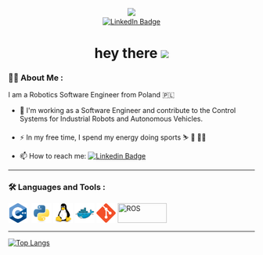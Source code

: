 <div id="header" align="center">
  <img src="https://media.giphy.com/media/U22HxRRRXQDHrRwxz7/giphy.gif" width="100"/>
</div>

<div id="badges" align="center">
  <a href="https://www.linkedin.com/in/pawelirzyk/">
    <img src="https://img.shields.io/badge/LinkedIn-blue?style=for-the-badge&logo=linkedin&logoColor=white" alt="LinkedIn Badge"/>
  </a>
</div>

<h1 align="center">
  hey there
  <img src="https://media.giphy.com/media/hvRJCLFzcasrR4ia7z/giphy.gif" width="30px"/>
</h1>

### :man_technologist: About Me :
I am a Robotics Software Engineer from Poland :poland:

- :telescope: I'm working as a Software Engineer and contribute to the Control Systems for Industrial Robots and Autonomous Vehicles.

- :zap: In my free time, I spend my energy doing sports :skier: :bicyclist: :weight_lifting_man:

- :mailbox: How to reach me: [![Linkedin Badge](https://img.shields.io/badge/-pawelirzyk-blue?style=flat&logo=Linkedin&logoColor=white)](https://www.linkedin.com/in/pawelirzyk/)

---

### :hammer_and_wrench: Languages and Tools :
<div>
  <img src="https://github.com/devicons/devicon/blob/master/icons/cplusplus/cplusplus-original.svg" title="C++" alt="C++" width="40" height="40"/>&nbsp;
  <img src="https://github.com/devicons/devicon/blob/master/icons/python/python-original.svg" title="Python" **alt="Python" width="40" height="40"/>
  <img src="https://github.com/devicons/devicon/blob/master/icons/linux/linux-original.svg" title="Linux" **alt="Linux" width="40" height="40"/>
  <img src="https://github.com/devicons/devicon/blob/master/icons/docker/docker-original.svg" title="Docker" **alt="Docker" width="40" height="40"/>
  <img src="https://github.com/devicons/devicon/blob/master/icons/git/git-original.svg" title="Git" **alt="Git" width="40" height="40"/>
  <img src="https://upload.wikimedia.org/wikipedia/commons/thumb/b/bb/Ros_logo.svg/1280px-Ros_logo.svg.png" title="ROS" **alt="ROS" width="100" height="40"/>
</div>

---

[![Top Langs](https://github-readme-stats.vercel.app/api/top-langs/?username=pawelir&layout=compact&theme=vision-friendly-dark)](https://github.com/anuraghazra/github-readme-stats)
